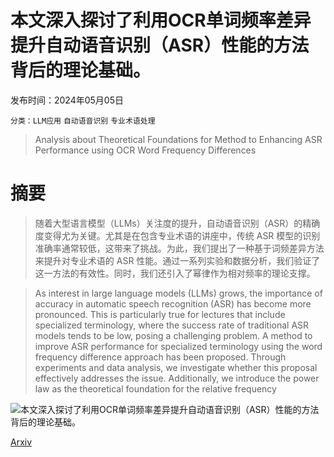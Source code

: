 # 本文深入探讨了利用OCR单词频率差异提升自动语音识别（ASR）性能的方法背后的理论基础。

发布时间：2024年05月05日

`分类：LLM应用` `自动语音识别` `专业术语处理`

> Analysis about Theoretical Foundations for Method to Enhancing ASR Performance using OCR Word Frequency Differences

# 摘要

> 随着大型语言模型（LLMs）关注度的提升，自动语音识别（ASR）的精确度变得尤为关键。尤其是在包含专业术语的讲座中，传统 ASR 模型的识别准确率通常较低，这带来了挑战。为此，我们提出了一种基于词频差异方法来提升对专业术语的 ASR 性能。通过一系列实验和数据分析，我们验证了这一方法的有效性。同时，我们还引入了幂律作为相对频率的理论支撑。

> As interest in large language models (LLMs) grows, the importance of accuracy in automatic speech recognition (ASR) has become more pronounced. This is particularly true for lectures that include specialized terminology, where the success rate of traditional ASR models tends to be low, posing a challenging problem. A method to improve ASR performance for specialized terminology using the word frequency difference approach has been proposed. Through experiments and data analysis, we investigate whether this proposal effectively addresses the issue. Additionally, we introduce the power law as the theoretical foundation for the relative frequency

![本文深入探讨了利用OCR单词频率差异提升自动语音识别（ASR）性能的方法背后的理论基础。](../../..//opt/data/Projects/HuggingArxiv/paper_images/2405.02995/fig1.png)

[Arxiv](https://arxiv.org/abs/2405.02995)